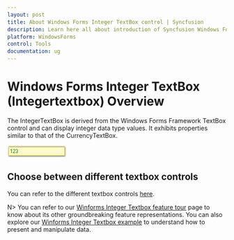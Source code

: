 ```yaml
---
layout: post
title: About Windows Forms Integer TextBox control | Syncfusion
description: Learn here all about introduction of Syncfusion Windows Forms Integer TextBox (Integertextbox) control, its elements and more details.
platform: WindowsForms
control: Tools
documentation: ug
---
```


# Windows Forms Integer TextBox (Integertextbox) Overview

The IntegerTextBox is derived from the Windows Forms Framework TextBox control and can display integer data type values. It exhibits properties similar to that of the CurrencyTextBox.

![Overview of Syncfusion IntegerTextBox](Overview_images/Overview_img438.png) 

## Choose between different textbox controls

You can refer to the different textbox controls [here](https://help.syncfusion.com/windowsforms/numeric-textbox/overview#choose-between-different-textbox-controls).

N> You can refer to our [Winforms Integer Textbox feature tour](https://help.syncfusion.com/windowsforms/integer-textbox/overview) page to know about its other groundbreaking feature representations. You can also explore our [Winforms Integer Textbox example](https://github.com/syncfusion/winforms-demos) to understand how to present and manipulate data.